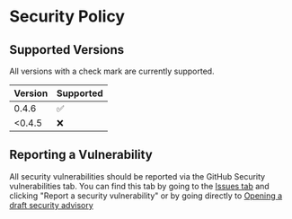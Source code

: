 # Security Policy

## Supported Versions

All versions with a check mark are currently supported.

| Version | Supported          |
| ------- | ------------------ |
| 0.4.6   | :white_check_mark: |
| <0.4.5  | :x:                |

## Reporting a Vulnerability

All security vulnerabilities should be reported via the GitHub Security vulnerabilities tab. You can find this tab by going to the [Issues tab](https://github.com/invernyx/smartcars-3-phpvms5-api/issues/new/choose) and clicking "Report a security vulnerability" or by going directly to [Opening a draft security advisory](https://github.com/invernyx/smartcars-3-phpvms5-api/security/advisories/new)

